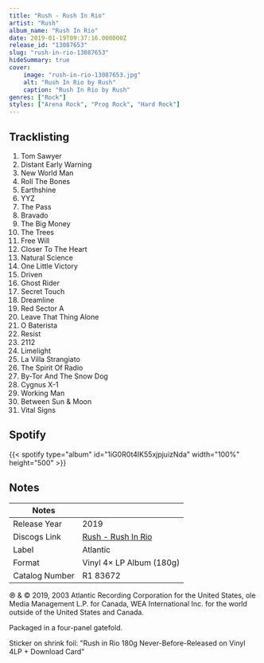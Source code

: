 ```yaml
---
title: "Rush - Rush In Rio"
artist: "Rush"
album_name: "Rush In Rio"
date: 2019-01-19T09:37:16.000000Z
release_id: "13087653"
slug: "rush-in-rio-13087653"
hideSummary: true
cover:
    image: "rush-in-rio-13087653.jpg"
    alt: "Rush In Rio by Rush"
    caption: "Rush In Rio by Rush"
genres: ["Rock"]
styles: ["Arena Rock", "Prog Rock", "Hard Rock"]
---
```


## Tracklisting
1. Tom Sawyer
2. Distant Early Warning
3. New World Man
4. Roll The Bones
5. Earthshine
6. YYZ
7. The Pass
8. Bravado
9. The Big Money
10. The Trees
11. Free Will
12. Closer To The Heart
13. Natural Science
14. One Little Victory
15. Driven
16. Ghost Rider
17. Secret Touch
18. Dreamline
19. Red Sector A
20. Leave That Thing Alone
21. O Baterista
22. Resist
23. 2112
24. Limelight
25. La Villa Strangiato
26. The Spirit Of Radio
27. By-Tor And The Snow Dog
28. Cygnus X-1
29. Working Man
30. Between Sun & Moon
31. Vital Signs


## Spotify
{{< spotify type="album" id="1iG0R0t4IK55xjpjuizNda" width="100%" height="500" >}}



## Notes
| Notes          |             |
| ---------------| ----------- |
| Release Year   | 2019 |
| Discogs Link   | [Rush - Rush In Rio](https://www.discogs.com/release/13087653-Rush-Rush-In-Rio) |
| Label          | Atlantic |
| Format         | Vinyl 4× LP Album (180g) |
| Catalog Number | R1 83672 |

℗ & © 2019, 2003  Atlantic Recording Corporation for the United States, ole Media Management L.P. for Canada, WEA International Inc. for the world outside of the United States and Canada.

Packaged in a four-panel gatefold.

Sticker on shrink foil: 
"Rush in Rio 
180g 
Never-Before-Released on Vinyl
4LP + Download Card"
